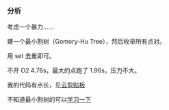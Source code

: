 ### 分析

考虑一个暴力……

建一个最小割树（Gomory-Hu Tree），然后枚举所有点对。

用 set 去重即可。

不开 O2 4.76s，最大的点跑了 1.96s，压力不大。

我的代码有点长，见[云剪贴板](https://www.luogu.com.cn/paste/wcg5npx6)

不知道最小割树的可以[学习一下](https://www.luogu.com.cn/problem/P4897)

